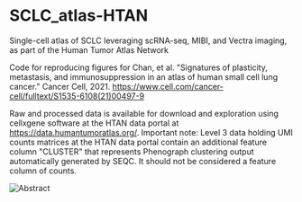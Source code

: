 # SCLC_atlas-HTAN
Single-cell atlas of SCLC leveraging scRNA-seq, MIBI, and Vectra imaging, as part of the Human Tumor Atlas Network

Code for reproducing figures for Chan, et al. "Signatures of plasticity, metastasis, and immunosuppression in an atlas of human small cell lung cancer." Cancer Cell, 2021. https://www.cell.com/cancer-cell/fulltext/S1535-6108(21)00497-9

Raw and processed data is available for download and exploration using cellxgene software at the HTAN data portal at https://data.humantumoratlas.org/.
Important note: Level 3 data holding UMI counts matrices at the HTAN data portal contain an additional feature column "CLUSTER" that represents Phenograph clustering output automatically generated by SEQC. It should not be considered a feature column of counts.



![Abstract](fx1_lrg-2.jpg)
